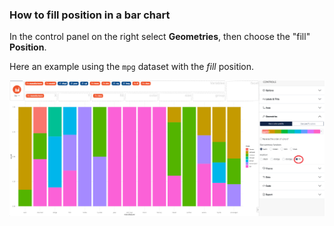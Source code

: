 
### How to fill position in a bar chart

In the control panel on the right select **Geometries**, then choose the "fill" **Position**. 

Here an example using the `mpg` dataset with the *fill* position. 

![](figures/how-to-fill-position-in-a-bar-chart.png)